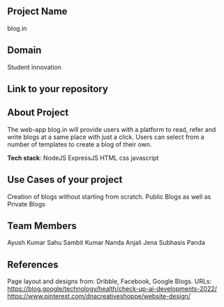 ## Project Name
blog.in


## Domain
Student innovation


## Link to your repository



## About Project
The web-app blog.in will provide users with a platform to read, refer and write blogs at a same place with just a click. Users can select from a number of templates
to create a blog of their own.


**Tech stack**:
NodeJS
ExpressJS
HTML
css
javascript

## Use Cases of your project
Creation of blogs without starting from scratch.
Public Blogs as well as Private Blogs

## Team Members
Ayush Kumar Sahu
Sambit Kumar Nanda
Anjali Jena
Subhasis Panda
## References
Page layout and designs from: Dribble, Facebook, Google Blogs.
URLs:
https://blog.google/technology/health/check-up-ai-developments-2022/
https://www.pinterest.com/dnacreativeshoppe/website-design/


